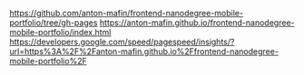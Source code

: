 https://github.com/anton-mafin/frontend-nanodegree-mobile-portfolio/tree/gh-pages
https://anton-mafin.github.io/frontend-nanodegree-mobile-portfolio/index.html
https://developers.google.com/speed/pagespeed/insights/?url=https%3A%2F%2Fanton-mafin.github.io%2Ffrontend-nanodegree-mobile-portfolio%2F